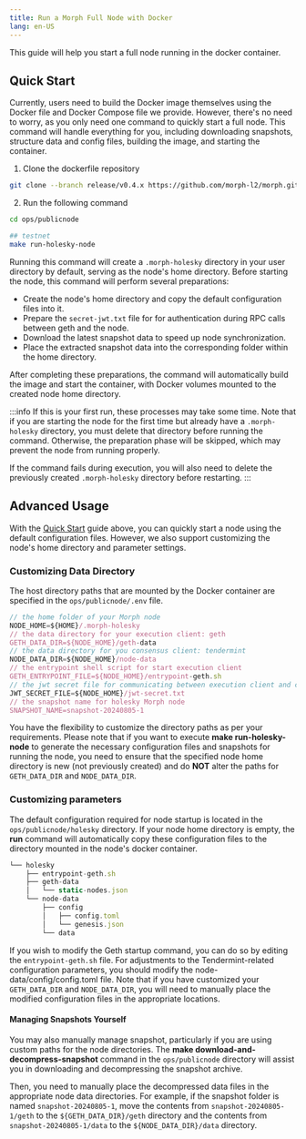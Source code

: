 ```yaml
---
title: Run a Morph Full Node with Docker
lang: en-US
---
```


This guide will help you start a full node running in the docker container. 

## Quick Start

Currently, users need to build the Docker image themselves using the Docker file and Docker Compose file we provide. However, there's no need to worry, as you only need one command to quickly start a full node. This command will handle everything for you, including downloading snapshots, structure data and config files, building the image, and starting the container.

1. Clone the dockerfile repository

```bash
git clone --branch release/v0.4.x https://github.com/morph-l2/morph.git
```
2. Run the following command

```bash
cd ops/publicnode

## testnet
make run-holesky-node
```

Running this command will create a `.morph-holesky` directory in your user directory by default, serving as the node's home directory. Before starting the node, this command will perform several preparations:

- Create the node's home directory and copy the default configuration files into it.
- Prepare the `secret-jwt.txt` file for for authentication during RPC calls between geth and the node.
- Download the latest snapshot data to speed up node synchronization.
- Place the extracted snapshot data into the corresponding folder within the home directory.

After completing these preparations, the command will automatically build the image and start the container, with Docker volumes mounted to the created node home directory. 

:::info
If this is your first run, these processes may take some time. Note that if you are starting the node for the first time but already have a `.morph-holesky` directory, you must delete that directory before running the command. Otherwise, the preparation phase will be skipped, which may prevent the node from running properly.

If the command fails during execution, you will also need to delete the previously created `.morph-holesky` directory before restarting.
:::

## Advanced Usage

With the [Quick Start](#quick-start) guide above, you can quickly start a node using the default configuration files. However, we also support customizing the node's home directory and parameter settings.

### Customizing Data Directory
The host directory paths that are mounted by the Docker container are specified in the ```ops/publicnode/.env``` file.

```js title="ops/publicnode/.env"
// the home folder of your Morph node
NODE_HOME=${HOME}/.morph-holesky 
// the data directory for your execution client: geth
GETH_DATA_DIR=${NODE_HOME}/geth-data
// the data directory for you consensus client: tendermint
NODE_DATA_DIR=${NODE_HOME}/node-data
// the entrypoint shell script for start execution client
GETH_ENTRYPOINT_FILE=${NODE_HOME}/entrypoint-geth.sh
// the jwt secret file for communicating between execution client and consensus client via engine API
JWT_SECRET_FILE=${NODE_HOME}/jwt-secret.txt
// the snapshot name for holesky Morph node 
SNAPSHOT_NAME=snapshot-20240805-1
```

You have the flexibility to customize the directory paths as per your requirements. 
Please note that if you want to execute **make run-holesky-node** to generate the necessary configuration files and snapshots for running the node, you need to ensure that the specified node home directory is new (not previously created) and do **NOT** alter the paths for ```GETH_DATA_DIR``` and ```NODE_DATA_DIR```.

### Customizing parameters

The default configuration required for node startup is located in the ```ops/publicnode/holesky``` directory. If your node home directory is empty, the **run** command will automatically copy these configuration files to the directory mounted in the node's docker container.

```javascript
└── holesky
    ├── entrypoint-geth.sh
    ├── geth-data
    │   └── static-nodes.json
    └── node-data
        ├── config
        │   ├── config.toml
        │   └── genesis.json
        └── data
```

If you wish to modify the Geth startup command, you can do so by editing the ```entrypoint-geth.sh``` file. For adjustments to the Tendermint-related configuration parameters, you should modify the node-data/config/config.toml file.
Note that if you have customized your ```GETH_DATA_DIR``` and ```NODE_DATA_DIR```, you will need to manually place the modified configuration files in the appropriate locations.
#### Managing Snapshots Yourself

You may also manually manage snapshot, particularly if you are using custom paths for the node directories. 
The **make download-and-decompress-snapshot** command in the ```ops/publicnode``` directory will assist you in downloading and decompressing the snapshot archive.

Then, you need to manually place the decompressed data files in the appropriate node data directories.
For example, if the snapshot folder is named ```snapshot-20240805-1```, move the contents from ```snapshot-20240805-1/geth``` to the ```${GETH_DATA_DIR}/geth``` directory and the contents from ```snapshot-20240805-1/data``` to the ```${NODE_DATA_DIR}/data``` directory.